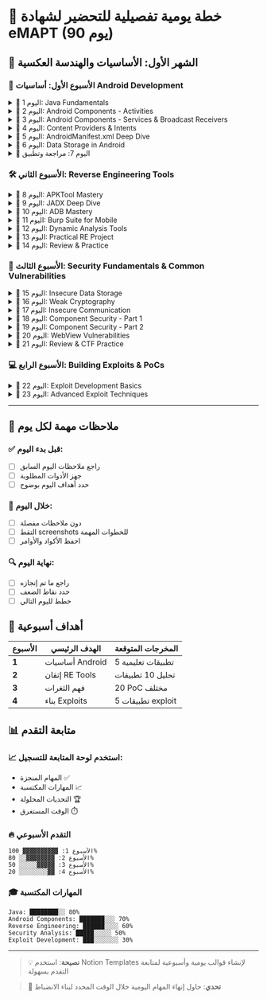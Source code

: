 # 📅 خطة يومية تفصيلية للتحضير لشهادة eMAPT (90 يوم)

## 🎯 الشهر الأول: الأساسيات والهندسة العكسية

### 📱 الأسبوع الأول: أساسيات Android Development

<details>
<summary>🔷 اليوم 1: Java Fundamentals</summary>

#### الصباح (3 ساعات)
- [ ] مراجعة أساسيات Java
- [ ] Variables, Data Types, Operators
- [ ] Control Flow (if, switch, loops)
- [ ] تمارين على HackerRank/LeetCode

#### بعد الظهر (3 ساعات)
- [ ] Object-Oriented Programming
- [ ] Classes and Objects
- [ ] Inheritance and Polymorphism
- [ ] مشروع صغير: Simple Calculator App

#### المساء (2 ساعات)
- [ ] Exception Handling
- [ ] Try-Catch blocks
- [ ] Custom Exceptions
- [ ] مراجعة وحل تمارين

</details>

<details>
<summary>🔷 اليوم 2: Android Components - Activities</summary>

#### الصباح (3 ساعات)
- [ ] تثبيت Android Studio
- [ ] إنشاء أول مشروع
- [ ] فهم هيكل المشروع
- [ ] Activity Lifecycle

#### بعد الظهر (3 ساعات)
- [ ] إنشاء Multiple Activities
- [ ] Intent للتنقل بين Activities
- [ ] Passing Data between Activities
- [ ] مشروع: Simple Login App

#### المساء (2 ساعات)
- [ ] Activity States
- [ ] onSaveInstanceState
- [ ] onRestoreInstanceState
- [ ] تمارين عملية

</details>

<details>
<summary>🔷 اليوم 3: Android Components - Services & Broadcast Receivers</summary>

#### الصباح (3 ساعات)
- [ ] ما هي Services
- [ ] Foreground vs Background Services
- [ ] Service Lifecycle
- [ ] تطبيق: Music Player Service

#### بعد الظهر (3 ساعات)
- [ ] Broadcast Receivers
- [ ] System vs Custom Broadcasts
- [ ] تسجيل Receivers (Manifest vs Dynamic)
- [ ] مشروع: Battery Monitor App

#### المساء (2 ساعات)
- [ ] مراجعة المفاهيم
- [ ] حل تمارين
- [ ] قراءة Documentation

</details>

<details>
<summary>🔷 اليوم 4: Content Providers & Intents</summary>

#### الصباح (3 ساعات)
- [ ] Content Providers أساسيات
- [ ] URI structure
- [ ] CRUD operations
- [ ] تطبيق: Contacts Reader

#### بعد الظهر (3 ساعات)
- [ ] Implicit vs Explicit Intents
- [ ] Intent Filters
- [ ] Intent Resolution
- [ ] مشروع: Share App

#### المساء (2 ساعات)
- [ ] PendingIntents
- [ ] Intent Security
- [ ] تمارين عملية

</details>

<details>
<summary>🔷 اليوم 5: AndroidManifest.xml Deep Dive</summary>

#### الصباح (3 ساعات)
- [ ] AndroidManifest structure
- [ ] Permissions declaration
- [ ] Component registration
- [ ] تحليل manifest لتطبيقات حقيقية

#### بعد الظهر (3 ساعات)
- [ ] Exported components
- [ ] Intent-filters in detail
- [ ] Protection levels
- [ ] مشروع: Secure App Configuration

#### المساء (2 ساعات)
- [ ] مراجعة الأسبوع
- [ ] حل Quiz
- [ ] تحضير للأسبوع القادم

</details>

<details>
<summary>🔷 اليوم 6: Data Storage in Android</summary>

#### الصباح (3 ساعات)
- [ ] SharedPreferences
- [ ] Internal Storage
- [ ] External Storage
- [ ] تطبيق: Note Taking App

#### بعد الظهر (3 ساعات)
- [ ] SQLite Database
- [ ] Room Database basics
- [ ] ContentValues & Cursors
- [ ] مشروع: Todo List App

#### المساء (2 ساعات)
- [ ] File permissions
- [ ] Storage security best practices
- [ ] تمارين عملية

</details>

<details>
<summary>🔷 اليوم 7: مراجعة وتطبيق</summary>

#### الصباح (3 ساعات)
- [ ] مراجعة كل المفاهيم
- [ ] حل أسئلة Interview
- [ ] إصلاح أي نقاط ضعف

#### بعد الظهر (3 ساعات)
- [ ] بناء تطبيق متكامل يجمع كل المفاهيم
- [ ] تطبيق: Personal Diary App
- [ ] يشمل Activities, Services, Storage

#### المساء (2 ساعات)
- [ ] Code review
- [ ] تحسين الكود
- [ ] التحضير للأسبوع القادم

</details>

### 🛠️ الأسبوع الثاني: Reverse Engineering Tools

<details>
<summary>🔷 اليوم 8: APKTool Mastery</summary>

#### الصباح (3 ساعات)
- [ ] تثبيت APKTool
- [ ] فك تشفير أول APK
- [ ] فهم هيكل المجلدات
- [ ] تحليل smali code basics

#### بعد الظهر (3 ساعات)
- [ ] تعديل resources
- [ ] تعديل AndroidManifest
- [ ] إعادة بناء APK
- [ ] توقيع APK

#### المساء (2 ساعات)
- [ ] تمارين عملية
- [ ] فك تشفير 3 تطبيقات مختلفة
- [ ] تدوين الملاحظات

</details>

<details>
<summary>🔷 اليوم 9: JADX Deep Dive</summary>

#### الصباح (3 ساعات)
- [ ] تثبيت JADX
- [ ] تحويل APK to Java
- [ ] التنقل في الكود
- [ ] البحث في الكود

#### بعد الظهر (3 ساعات)
- [ ] تحليل obfuscated code
- [ ] فهم ProGuard
- [ ] تتبع method calls
- [ ] مشروع: تحليل تطبيق حقيقي

#### المساء (2 ساعات)
- [ ] مقارنة JADX output مع smali
- [ ] تمارين متقدمة
- [ ] قراءة عن deobfuscation

</details>

<details>
<summary>🔷 اليوم 10: ADB Mastery</summary>

#### الصباح (3 ساعات)
- [ ] ADB basics
- [ ] Device management
- [ ] File operations
- [ ] Package management

#### بعد الظهر (3 ساعات)
- [ ] Logcat analysis
- [ ] dumpsys commands
- [ ] am & pm commands
- [ ] تطبيق: Automation scripts

#### المساء (2 ساعات)
- [ ] Advanced ADB commands
- [ ] Shell scripting with ADB
- [ ] تمارين عملية

</details>

<details>
<summary>🔷 اليوم 11: Burp Suite for Mobile</summary>

#### الصباح (3 ساعات)
- [ ] تثبيت وإعداد Burp
- [ ] إعداد Proxy
- [ ] تثبيت CA certificate
- [ ] اعتراض أول request

#### بعد الظهر (3 ساعات)
- [ ] Intercepting HTTPS
- [ ] Modifying requests/responses
- [ ] Repeater & Intruder
- [ ] مشروع: API testing

#### المساء (2 ساعات)
- [ ] SSL Pinning basics
- [ ] بدائية تجاوز SSL Pinning
- [ ] تمارين عملية

</details>

<details>
<summary>🔷 اليوم 12: Dynamic Analysis Tools</summary>

#### الصباح (3 ساعات)
- [ ] Frida basics (اختياري)
- [ ] Objection installation
- [ ] Runtime manipulation
- [ ] Method hooking

#### بعد الظهر (3 ساعات)
- [ ] MobSF installation
- [ ] Static + Dynamic analysis
- [ ] Automated scanning
- [ ] تحليل النتائج

#### المساء (2 ساعات)
- [ ] مراجعة كل الأدوات
- [ ] إنشاء workflow
- [ ] تجهيز البيئة للاختبار

</details>

<details>
<summary>🔷 اليوم 13: Practical RE Project</summary>

#### الصباح (3 ساعات)
- [ ] اختيار تطبيق target
- [ ] Static analysis كامل
- [ ] توثيق النتائج

#### بعد الظهر (3 ساعات)
- [ ] Dynamic analysis
- [ ] Network analysis
- [ ] كتابة تقرير

#### المساء (2 ساعات)
- [ ] مراجعة التقرير
- [ ] تحسين الـ methodology
- [ ] التحضير للأسبوع القادم

</details>

<details>
<summary>🔷 اليوم 14: Review & Practice</summary>

#### اليوم كامل (8 ساعات)
- [ ] مراجعة شاملة للأسبوعين
- [ ] حل تحديات من MobileHackingLab
- [ ] تحسين نقاط الضعف
- [ ] تجهيز بيئة العمل للمرحلة القادمة

</details>

### 🔐 الأسبوع الثالث: Security Fundamentals & Common Vulnerabilities

<details>
<summary>🔷 اليوم 15: Insecure Data Storage</summary>

#### الصباح (3 ساعات)
- [ ] أنواع التخزين غير الآمن
- [ ] SharedPreferences vulnerabilities
- [ ] Database security issues
- [ ] تحليل تطبيقات ضعيفة

#### بعد الظهر (3 ساعات)
- [ ] استخراج sensitive data
- [ ] كتابة exploit PoC
- [ ] تطبيق على DIVA
- [ ] توثيق الثغرات

#### المساء (2 ساعات)
- [ ] تمارين إضافية
- [ ] قراءة case studies
- [ ] مراجعة المفاهيم

</details>

<details>
<summary>🔷 اليوم 16: Weak Cryptography</summary>

#### الصباح (3 ساعات)
- [ ] Encryption basics
- [ ] Weak algorithms (MD5, SHA1)
- [ ] Hard-coded keys
- [ ] تحليل implementation خاطئة

#### بعد الظهر (3 ساعات)
- [ ] كسر التشفير الضعيف
- [ ] استخراج المفاتيح
- [ ] كتابة decryption scripts
- [ ] تطبيقات عملية

#### المساء (2 ساعات)
- [ ] Best practices
- [ ] Secure implementation
- [ ] تمارين متقدمة

</details>

<details>
<summary>🔷 اليوم 17: Insecure Communication</summary>

#### الصباح (3 ساعات)
- [ ] HTTP vs HTTPS
- [ ] Certificate validation
- [ ] SSL/TLS vulnerabilities
- [ ] Man-in-the-middle attacks

#### بعد الظهر (3 ساعات)
- [ ] اعتراض unencrypted traffic
- [ ] SSL Pinning bypass techniques
- [ ] تطبيق عملي مع Burp
- [ ] كتابة exploits

#### المساء (2 ساعات)
- [ ] Advanced bypass techniques
- [ ] تمارين على تطبيقات حقيقية
- [ ] مراجعة المفاهيم

</details>

<details>
<summary>🔷 اليوم 18: Component Security - Part 1</summary>

#### الصباح (3 ساعات)
- [ ] Exported Activities
- [ ] Activity hijacking
- [ ] Intent spoofing
- [ ] تطبيقات عملية

#### بعد الظهر (3 ساعات)
- [ ] Exported Services
- [ ] Service exploitation
- [ ] DoS attacks
- [ ] كتابة malicious apps

#### المساء (2 ساعات)
- [ ] مراجعة وتمارين
- [ ] حل تحديات
- [ ] توثيق الثغرات

</details>

<details>
<summary>🔷 اليوم 19: Component Security - Part 2</summary>

#### الصباح (3 ساعات)
- [ ] Content Provider vulnerabilities
- [ ] SQL injection
- [ ] Path traversal
- [ ] Data leakage

#### بعد الظهر (3 ساعات)
- [ ] Broadcast Receiver issues
- [ ] Sensitive data broadcasting
- [ ] Intent sniffing
- [ ] تطبيقات عملية

#### المساء (2 ساعات)
- [ ] Combined component attacks
- [ ] تمارين متقدمة
- [ ] مراجعة شاملة

</details>

<details>
<summary>🔷 اليوم 20: WebView Vulnerabilities</summary>

#### الصباح (3 ساعات)
- [ ] WebView security model
- [ ] JavaScript interfaces
- [ ] File access permissions
- [ ] تحليل vulnerable apps

#### بعد الظهر (3 ساعات)
- [ ] XSS in WebView
- [ ] Local file access
- [ ] JavaScript bridge exploitation
- [ ] كتابة exploits

#### المساء (2 ساعات)
- [ ] Advanced WebView attacks
- [ ] تمارين عملية
- [ ] مراجعة وتوثيق

</details>

<details>
<summary>🔷 اليوم 21: Review & CTF Practice</summary>

#### اليوم كامل (8 ساعات)
- [ ] مراجعة كل الثغرات
- [ ] حل CTF challenges
- [ ] تطبيق على vulnerable apps
- [ ] تحسين مهارات الاستغلال

</details>

### 💻 الأسبوع الرابع: Building Exploits & PoCs

<details>
<summary>🔷 اليوم 22: Exploit Development Basics</summary>

#### الصباح (3 ساعات)
- [ ] Android app structure for exploits
- [ ] Setting up development environment
- [ ] Basic malicious app template
- [ ] Intent-based attacks

#### بعد الظهر (3 ساعات)
- [ ] Building first exploit app
- [ ] Testing methodology
- [ ] Debugging exploits
- [ ] مشروع: Activity hijacker

#### المساء (2 ساعات)
- [ ] Code optimization
- [ ] Error handling
- [ ] Documentation

</details>

<details>
<summary>🔷 اليوم 23: Advanced Exploit Techniques</summary>

#### الصباح (3 ساعات)
- [ ] Multi-component exploits
- [ ] Chaining vulnerabilities
- [ ] Automation scripts
- [ ] تطبيقات متقدمة

#### بعد الظهر (3 ساعات)
- [ ] Runtime manipulation
- [ ] Memory analysis
- [ ] Advanced debugging
- [ ] مشروع: Universal exploit app

#### المساء (2 ساعات)
- [ ] Testing and refinement
- [ ] Documentation
- [ ] Code review

</details>

---

## 📝 ملاحظات مهمة لكل يوم

### ✅ قبل بدء اليوم:
- [ ] راجع ملاحظات اليوم السابق
- [ ] جهز الأدوات المطلوبة
- [ ] حدد أهداف اليوم بوضوح

### 📌 خلال اليوم:
- [ ] دون ملاحظات مفصلة
- [ ] التقط screenshots للخطوات المهمة
- [ ] احفظ الأكواد والأوامر

### 🔍 نهاية اليوم:
- [ ] راجع ما تم إنجازه
- [ ] حدد نقاط الضعف
- [ ] خطط لليوم التالي

## 🎯 أهداف أسبوعية

| الأسبوع | الهدف الرئيسي | المخرجات المتوقعة |
|---------|--------------|-------------------|
| **1** | أساسيات Android | 5 تطبيقات تعليمية |
| **2** | إتقان RE Tools | تحليل 10 تطبيقات |
| **3** | فهم الثغرات | 20 PoC مختلف |
| **4** | بناء Exploits | 5 تطبيقات exploit |

## 📊 متابعة التقدم

### 📈 استخدم لوحة المتابعة للتسجيل:
- المهام المنجزة ✅
- المهارات المكتسبة 📈  
- التحديات المحلولة 🏆
- الوقت المستغرق ⏱️

### 🔥 التقدم الأسبوعي
```
الأسبوع 1: ▓▓▓▓▓▓▓▓▓▓ 100%
الأسبوع 2: ▓▓▓▓▓▓▓▓░░ 80%
الأسبوع 3: ▓▓▓▓▓░░░░░ 50%  
الأسبوع 4: ▓▓░░░░░░░░ 20%
```

### 🎓 المهارات المكتسبة
```
Java: ████████░░ 80%
Android Components: ███████░░░ 70%
Reverse Engineering: ██████░░░░ 60%
Security Analysis: █████░░░░░ 50%
Exploit Development: ███░░░░░░░ 30%
```

---

> 💡 **نصيحة**: استخدم Notion Templates لإنشاء قوالب يومية وأسبوعية لمتابعة التقدم بسهولة

> 🚀 **تحدي**: حاول إنهاء المهام اليومية خلال الوقت المحدد لبناء الانضباط
